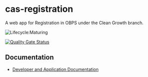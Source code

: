 # cas-registration

A web app for Registration in OBPS under the Clean Growth branch.

![Lifecycle:Maturing](https://img.shields.io/badge/Lifecycle-Maturing-007EC6)

[![Quality Gate Status](https://sonarcloud.io/api/project_badges/measure?project=bcgov_cas-registration&metric=alert_status)](https://sonarcloud.io/summary/new_code?id=bcgov_cas-registration)

## Documentation

- [Developer and Application Documentation](./docs/README.md)
